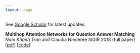 ```yaml
---
layout: page
---
```

See [Google Scholar](https://scholar.google.de/citations?user=61ZSm2QAAAAJ&hl=en) for latest updates.

**Multihop Attention Networks for Question Answer Matching**  
_Nam Khanh Tran_ and Claudia Nieder&#233;e
SIGIR 2018 (full paper)  
[[pdf](https://dl.acm.org/citation.cfm?id=3210009)] [[code](https://github.com/namkhanhtran/nn4nqa)]  

